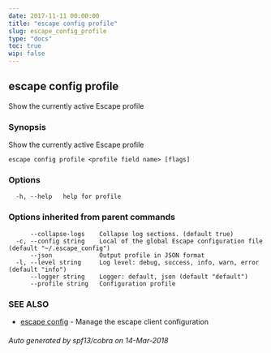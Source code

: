 ```yaml
---
date: 2017-11-11 00:00:00
title: "escape config profile"
slug: escape_config_profile
type: "docs"
toc: true
wip: false
---
```

## escape config profile

Show the currently active Escape profile

### Synopsis


Show the currently active Escape profile

```
escape config profile <profile field name> [flags]
```

### Options

```
  -h, --help   help for profile
```

### Options inherited from parent commands

```
      --collapse-logs    Collapse log sections. (default true)
  -c, --config string    Local of the global Escape configuration file (default "~/.escape_config")
      --json             Output profile in JSON format
  -l, --level string     Log level: debug, success, info, warn, error (default "info")
      --logger string    Logger: default, json (default "default")
      --profile string   Configuration profile
```

### SEE ALSO
* [escape config](../escape_config/)	 - Manage the escape client configuration

###### Auto generated by spf13/cobra on 14-Mar-2018
